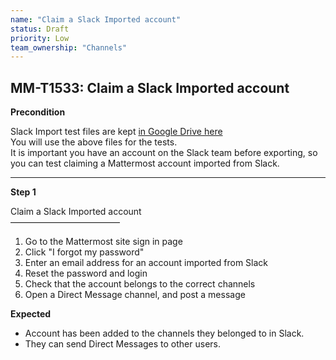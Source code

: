 ```yaml
---
name: "Claim a Slack Imported account"
status: Draft
priority: Low
team_ownership: "Channels"
---
```


## MM-T1533: Claim a Slack Imported account

**Precondition**

Slack Import test files are kept [in Google Drive here](https://drive.google.com/drive/folders/19y2KC_tcqJZa-BDucvpdmsNdBqy-UL8Q)\
You will use the above files for the tests.\
It is important you have an account on the Slack team before exporting, so you can test claiming a Mattermost account imported from Slack.

---

**Step 1**

Claim a Slack Imported account\
–––––––––––––––––––––––––

1. Go to the Mattermost site sign in page
2. Click "I forgot my password"
3. Enter an email address for an account imported from Slack
4. Reset the password and login
5. Check that the account belongs to the correct channels
6. Open a Direct Message channel, and post a message

**Expected**

- Account has been added to the channels they belonged to in Slack.
- They can send Direct Messages to other users.
